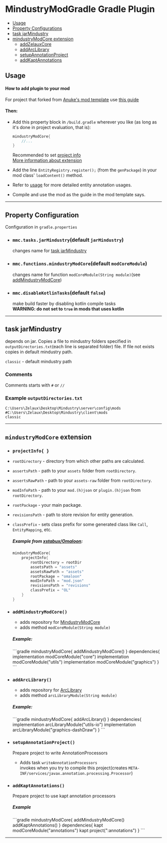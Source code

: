# MindustryModGradle Gradle Plugin

- [Usage](#usage)
- [Property Configurations](#properties)
- [task jarMindustry](#jarMindustry)
- [mindustryModCore extension](#extension)
  - [addZelauxCore](#extension_addMindustryModCore)
  - [addArcLibrary](#extension_addArcLibrary)
  - [setupAnnotationProject](#extension_setupAnnotationProject)
  - [addKaptAnnotations](#extension_addKaptAnnotations)

## <a name="usage"></a> Usage
#### How to add plugin to your mod
For project that forked from [Anuke's mod template](https://github.com/Anuken/MindustryJavaModTemplate) use [this guide](FromAnuken.md)
#### Then:
- Add this property block in `/build.gradle` wherever you like (as long as it's done in project evaluation, that is):
   ```gradle
   mindustryModCore{
       //...
   }
   ```
    Recommended to set [project info](#extensions_projectInfo)<br/>
   [More information about extension](#extensions)
    
- Add the line `EntityRegistry.register();` (from the `genPackage`) in your mod class' `loadContent()` method.
- Refer to [usage](/USAGE.md) for more detailed entity annotation usages.
- Compile and use the mod as the guide in the mod template says.


----

## <a name="properties"></a> Property Configuration
Configuration in `gradle.properties` 
- ### `mmc.tasks.jarMindustry`(default `jarMindustry`)
   
   changes name for [task jarMindustry](#jarMindustry) 
- ### `mmc.functions.mindustryModCore`(default `modCoreModule`)

    changes name for function `modCoreModule(String module)`(see [addMindustryModCore](#extension_addMindustryModCore)) 
- ### `mmc.disableKotlinTasks`(default `false`)
    make build faster by disabling kotlin compile tasks
    <br/>**WARNING: do not set to `true` in mods that uses kotlin**
----

## <a name="jarMindustry"></a> task jarMindustry

depends on jar.
Copies a file to mindustry folders specified in `outputDirectories.txt`(each line is separated folder) file.
If file not exists copies in default mindustry path.

`classic` - default mindustry path
### Comments
Comments starts with `#` or `//`
### Example `outputDirectories.txt`
```
C:\Users\Zelaux\Desktop\Mindustry\server\config\mods
#C:\Users\Zelaux\Desktop\Mindustry\client\mods
classic
```

----

## <a name="extensions"></a> `mindustryModCore` extension
- ###  <a name="extensions_projectInfo"></a>`projectInfo{ }`
- `rootDirectory` - directory from which other paths are calculated.
- `assertsPath` - path to your `assets` folder from `rootDirectory`.
- `assertsRawPath` - path to your `assets-raw` folder from `rootDirectory`.
- `modInfoPath` - path to your `mod.(h)json` or `plugin.(h)json` from `rootDirectory`.
- `rootPackage` - your main package.
- `revisionsPath` - path to store revision for entity generation.
- `classPrefix` - sets class prefix for some generated class like `Call`, `EntityMapping`, etc.
    ##### Example from [xstabux/Omaloon](https://github.com/xstabux/Omaloon):
    ```gradle
    mindustryModCore{
        projectInfo{
            rootDirectory = rootDir
            assetsPath = "assets"
            assetsRawPath = "assets"
            rootPackage = "omaloon"
            modInfoPath = "mod.json"
            revisionsPath = "revisions"
            classPrefix = "OL"
        }
    }
    ```
- ### <a name="extensions_addZelauxCore"></a>`addMindustryModCore()`
  - adds repository for [MindustryModCore](https://github.com/Zelaux/ArcLibrary)
  - adds method `modCoreModule(String module)`
  <h5>Example:</h5>
    ```gradle
        mindustryModCore{
            addMindustryModCore()
        }  
        dependencies{
            implementation modCoreModule("core")
            implementation modCoreModule("utils")
            implementation modCoreModule("graphics")
        }
    ```
- ### <a name="extension_addArcLibrary"></a>`addArcLibrary()`
  - adds repository for [ArcLibrary](https://github.com/Zelaux/ArcLibrary)
  - adds method `arcLibraryModule(String module)`
  <h5>Example:</h5>
    ```gradle
        mindustryModCore{
            addArcLibrary()
        }  
        dependencies{
            implementation arcLibraryModule("utils-io")
            implementation arcLibraryModule("graphics-dashDraw")
        }
    ```
- ### <a name="extension_setupAnnotationProject"></a>`setupAnnotationProject()`

    Prepare project to write AnnotationProcessors 
    - Adds task `writeAnnotationProcessors`<br>invokes when you try to compile this project(creates `META-INF/services/javax.annotation.processing.Processor`)
- ### <a name="extension_addKaptAnnotations"></a>`addKaptAnnotations()`
  Prepare project to use kapt annotation processors
    <h5>Example</h5>
    ```gradle
    mindustryModCore{
        addMindustryModCore()
        addKaptAnnotations()
    }
    dependencies{
        kapt modCoreModule("annotations")
        kapt project(":annotations")
    }
    ```
----